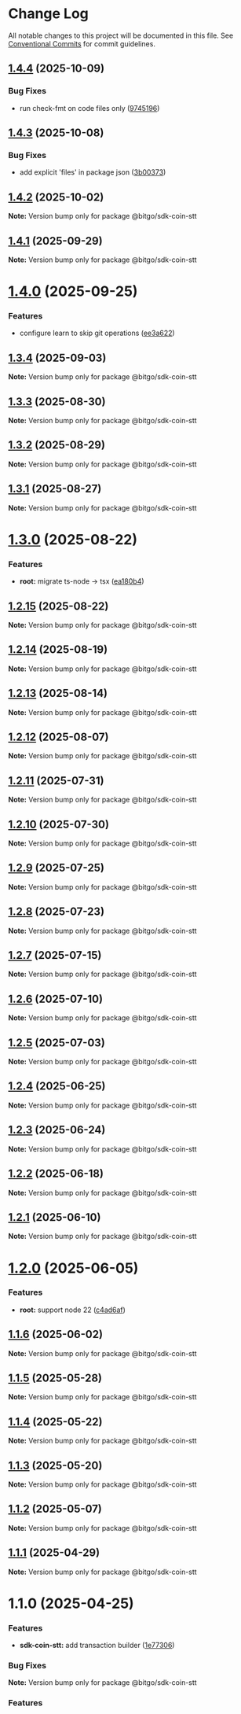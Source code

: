 # Change Log

All notable changes to this project will be documented in this file.
See [Conventional Commits](https://conventionalcommits.org) for commit guidelines.

## [1.4.4](https://github.com/BitGo/BitGoJS/compare/@bitgo/sdk-coin-stt@1.4.3...@bitgo/sdk-coin-stt@1.4.4) (2025-10-09)


### Bug Fixes

* run check-fmt on code files only ([9745196](https://github.com/BitGo/BitGoJS/commit/9745196b02b9678c740d290a4638ceb153a8fd75))





## [1.4.3](https://github.com/BitGo/BitGoJS/compare/@bitgo/sdk-coin-stt@1.4.2...@bitgo/sdk-coin-stt@1.4.3) (2025-10-08)


### Bug Fixes

* add explicit 'files' in package json ([3b00373](https://github.com/BitGo/BitGoJS/commit/3b0037396f6ac16bb9380bd85bf37f2b133068f4))





## [1.4.2](https://github.com/BitGo/BitGoJS/compare/@bitgo/sdk-coin-stt@1.4.1...@bitgo/sdk-coin-stt@1.4.2) (2025-10-02)

**Note:** Version bump only for package @bitgo/sdk-coin-stt

## [1.4.1](https://github.com/BitGo/BitGoJS/compare/@bitgo/sdk-coin-stt@1.4.0...@bitgo/sdk-coin-stt@1.4.1) (2025-09-29)

**Note:** Version bump only for package @bitgo/sdk-coin-stt

# [1.4.0](https://github.com/BitGo/BitGoJS/compare/@bitgo/sdk-coin-stt@1.3.4...@bitgo/sdk-coin-stt@1.4.0) (2025-09-25)

### Features

- configure learn to skip git operations ([ee3a622](https://github.com/BitGo/BitGoJS/commit/ee3a6220496476aa7f4545b5f4a9a3bf97d9bdb9))

## [1.3.4](https://github.com/BitGo/BitGoJS/compare/@bitgo/sdk-coin-stt@1.3.3...@bitgo/sdk-coin-stt@1.3.4) (2025-09-03)

**Note:** Version bump only for package @bitgo/sdk-coin-stt

## [1.3.3](https://github.com/BitGo/BitGoJS/compare/@bitgo/sdk-coin-stt@1.3.2...@bitgo/sdk-coin-stt@1.3.3) (2025-08-30)

**Note:** Version bump only for package @bitgo/sdk-coin-stt

## [1.3.2](https://github.com/BitGo/BitGoJS/compare/@bitgo/sdk-coin-stt@1.3.1...@bitgo/sdk-coin-stt@1.3.2) (2025-08-29)

**Note:** Version bump only for package @bitgo/sdk-coin-stt

## [1.3.1](https://github.com/BitGo/BitGoJS/compare/@bitgo/sdk-coin-stt@1.3.0...@bitgo/sdk-coin-stt@1.3.1) (2025-08-27)

**Note:** Version bump only for package @bitgo/sdk-coin-stt

# [1.3.0](https://github.com/BitGo/BitGoJS/compare/@bitgo/sdk-coin-stt@1.2.15...@bitgo/sdk-coin-stt@1.3.0) (2025-08-22)

### Features

- **root:** migrate ts-node -> tsx ([ea180b4](https://github.com/BitGo/BitGoJS/commit/ea180b43001d8e956196bc07b32798e3a7031eeb))

## [1.2.15](https://github.com/BitGo/BitGoJS/compare/@bitgo/sdk-coin-stt@1.2.14...@bitgo/sdk-coin-stt@1.2.15) (2025-08-22)

**Note:** Version bump only for package @bitgo/sdk-coin-stt

## [1.2.14](https://github.com/BitGo/BitGoJS/compare/@bitgo/sdk-coin-stt@1.2.13...@bitgo/sdk-coin-stt@1.2.14) (2025-08-19)

**Note:** Version bump only for package @bitgo/sdk-coin-stt

## [1.2.13](https://github.com/BitGo/BitGoJS/compare/@bitgo/sdk-coin-stt@1.2.12...@bitgo/sdk-coin-stt@1.2.13) (2025-08-14)

**Note:** Version bump only for package @bitgo/sdk-coin-stt

## [1.2.12](https://github.com/BitGo/BitGoJS/compare/@bitgo/sdk-coin-stt@1.2.11...@bitgo/sdk-coin-stt@1.2.12) (2025-08-07)

**Note:** Version bump only for package @bitgo/sdk-coin-stt

## [1.2.11](https://github.com/BitGo/BitGoJS/compare/@bitgo/sdk-coin-stt@1.2.10...@bitgo/sdk-coin-stt@1.2.11) (2025-07-31)

**Note:** Version bump only for package @bitgo/sdk-coin-stt

## [1.2.10](https://github.com/BitGo/BitGoJS/compare/@bitgo/sdk-coin-stt@1.2.9...@bitgo/sdk-coin-stt@1.2.10) (2025-07-30)

**Note:** Version bump only for package @bitgo/sdk-coin-stt

## [1.2.9](https://github.com/BitGo/BitGoJS/compare/@bitgo/sdk-coin-stt@1.2.7...@bitgo/sdk-coin-stt@1.2.9) (2025-07-25)

**Note:** Version bump only for package @bitgo/sdk-coin-stt

## [1.2.8](https://github.com/BitGo/BitGoJS/compare/@bitgo/sdk-coin-stt@1.2.7...@bitgo/sdk-coin-stt@1.2.8) (2025-07-23)

**Note:** Version bump only for package @bitgo/sdk-coin-stt

## [1.2.7](https://github.com/BitGo/BitGoJS/compare/@bitgo/sdk-coin-stt@1.2.6...@bitgo/sdk-coin-stt@1.2.7) (2025-07-15)

**Note:** Version bump only for package @bitgo/sdk-coin-stt

## [1.2.6](https://github.com/BitGo/BitGoJS/compare/@bitgo/sdk-coin-stt@1.2.5...@bitgo/sdk-coin-stt@1.2.6) (2025-07-10)

**Note:** Version bump only for package @bitgo/sdk-coin-stt

## [1.2.5](https://github.com/BitGo/BitGoJS/compare/@bitgo/sdk-coin-stt@1.2.4...@bitgo/sdk-coin-stt@1.2.5) (2025-07-03)

**Note:** Version bump only for package @bitgo/sdk-coin-stt

## [1.2.4](https://github.com/BitGo/BitGoJS/compare/@bitgo/sdk-coin-stt@1.2.3...@bitgo/sdk-coin-stt@1.2.4) (2025-06-25)

**Note:** Version bump only for package @bitgo/sdk-coin-stt

## [1.2.3](https://github.com/BitGo/BitGoJS/compare/@bitgo/sdk-coin-stt@1.2.2...@bitgo/sdk-coin-stt@1.2.3) (2025-06-24)

**Note:** Version bump only for package @bitgo/sdk-coin-stt

## [1.2.2](https://github.com/BitGo/BitGoJS/compare/@bitgo/sdk-coin-stt@1.2.1...@bitgo/sdk-coin-stt@1.2.2) (2025-06-18)

**Note:** Version bump only for package @bitgo/sdk-coin-stt

## [1.2.1](https://github.com/BitGo/BitGoJS/compare/@bitgo/sdk-coin-stt@1.2.0...@bitgo/sdk-coin-stt@1.2.1) (2025-06-10)

**Note:** Version bump only for package @bitgo/sdk-coin-stt

# [1.2.0](https://github.com/BitGo/BitGoJS/compare/@bitgo/sdk-coin-stt@1.1.6...@bitgo/sdk-coin-stt@1.2.0) (2025-06-05)

### Features

- **root:** support node 22 ([c4ad6af](https://github.com/BitGo/BitGoJS/commit/c4ad6af2e8896221417c303f0f6b84652b493216))

## [1.1.6](https://github.com/BitGo/BitGoJS/compare/@bitgo/sdk-coin-stt@1.1.5...@bitgo/sdk-coin-stt@1.1.6) (2025-06-02)

**Note:** Version bump only for package @bitgo/sdk-coin-stt

## [1.1.5](https://github.com/BitGo/BitGoJS/compare/@bitgo/sdk-coin-stt@1.1.4...@bitgo/sdk-coin-stt@1.1.5) (2025-05-28)

**Note:** Version bump only for package @bitgo/sdk-coin-stt

## [1.1.4](https://github.com/BitGo/BitGoJS/compare/@bitgo/sdk-coin-stt@1.1.3...@bitgo/sdk-coin-stt@1.1.4) (2025-05-22)

**Note:** Version bump only for package @bitgo/sdk-coin-stt

## [1.1.3](https://github.com/BitGo/BitGoJS/compare/@bitgo/sdk-coin-stt@1.1.2...@bitgo/sdk-coin-stt@1.1.3) (2025-05-20)

**Note:** Version bump only for package @bitgo/sdk-coin-stt

## [1.1.2](https://github.com/BitGo/BitGoJS/compare/@bitgo/sdk-coin-stt@1.1.1...@bitgo/sdk-coin-stt@1.1.2) (2025-05-07)

**Note:** Version bump only for package @bitgo/sdk-coin-stt

## [1.1.1](https://github.com/BitGo/BitGoJS/compare/@bitgo/sdk-coin-stt@1.1.0...@bitgo/sdk-coin-stt@1.1.1) (2025-04-29)

**Note:** Version bump only for package @bitgo/sdk-coin-stt

# 1.1.0 (2025-04-25)

### Features

- **sdk-coin-stt:** add transaction builder ([1e77306](https://github.com/BitGo/BitGoJS/commit/1e7730665a74235085d4dfe0c48ddecceb400624))

### Bug Fixes

**Note:** Version bump only for package @bitgo/sdk-coin-stt

### Features
